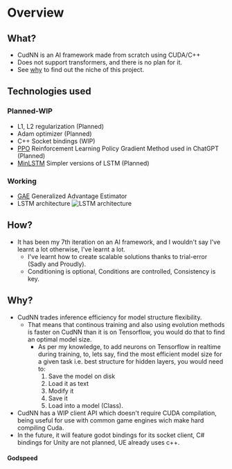 # Overview
## What?

* CudNN is an AI framework made from scratch using CUDA/C++
* Does not support transformers, and there is no plan for it.
* See [why](#why) to find out the niche of this project.

## Technologies used
### Planned-WIP
 - L1, L2 regularization (Planned)
 - Adam optimizer (Planned)
 - C++ Socket bindings (WIP)
 - [PPO](https://arxiv.org/abs/1707.06347) Reinforcement Learning Policy Gradient Method used in ChatGPT (Planned)
 - [MinLSTM](https://arxiv.org/abs/2410.01201) Simpler versions of LSTM (Planned)

### Working
 - [GAE](https://arxiv.org/abs/1506.02438) Generalized Advantage Estimator
 - LSTM architecture
	![LSTM architecture](https://i.sstatic.net/RHNrZ.jpg) 

## How?
* It has been my 7th iteration on an AI framework, and I wouldn't say I've learnt a lot otherwise, I've learnt a lot.
	* I've learnt how to create scalable solutions thanks to trial-error (Sadly and Proudly).
	* Conditioning is optional, Conditions are controlled, Consistency is key.

## Why?
* CudNN trades inference efficiency for model structure flexibility.
	* That means that continous training and also using evolution methods is faster on CudNN than it is on Tensorflow, you would do that to find an optimal model size.
		* As per my knowledge, to add neurons on Tensorflow in realtime during training, to, lets say, find the most efficient model size for a given task i.e. best structure for hidden layers, you would need to:
    		1. Save the model on disk
    		2. Load it as text
    		4. Modify it
    		5. Save it
    		6. Load into a model (Class).
* CudNN has a WIP client API which doesn't require CUDA compilation, being useful for use with common game engines wich make hard compiling Cuda.
* In the future, it will feature godot bindings for its socket client, C# bindings for Unity are not planned, UE already uses c++.

#### Godspeed
